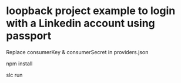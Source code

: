 # loopback project example to login with a Linkedin account using passport

Replace consumerKey & consumerSecret in providers.json

npm install

slc run

